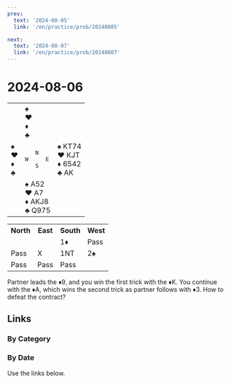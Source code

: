 ```yaml
---
prev:
  text: '2024-08-05'
  link: '/en/practice/prob/20240805'

next:
  text: '2024-08-07'
  link: '/en/practice/prob/20240807'
---
```


# 2024-08-06

<table class="deal">
	<tr>
		<td></td>
		<td>♠️ <br>♥️ <br>♦️ <br>♣️ </td>
		<td></td>
	</tr>
	<tr>
		<td>♠️ <br>♥️ <br>♦️ <br>♣️ </td>
		<td><pre>   N<br>W     E<br>   S</pre></td>
		<td>♠️ KT74<br>♥️ KJT<br>♦️ 6542<br>♣️ AK</td>
	</tr>
	<tr>
		<td></td>
		<td>♠️ A52<br>♥️ A7<br>♦️ AKJ8<br>♣️ Q975</td>
		<td></td>
	</tr>
</table>

<table class="auction">
	<tr>
		<th>North</th>
		<th>East</th>
		<th>South</th>
		<th>West</th>
	</tr>
	<tr>
		<td></td>
		<td></td>
		<td>1♦️</td>
		<td>Pass</td>
	</tr>
	<tr>
		<td>Pass</td>
		<td>X</td>
		<td>1NT</td>
		<td>2♠️</td>
	</tr>
	<tr>
		<td>Pass</td>
		<td>Pass</td>
		<td>Pass</td>
		<td></td>
	</tr>
</table>

Partner leads the ♦️9, and you win the first trick with the ♦️K. You continue with the ♦️A, which wins the second trick as partner follows with ♦️3. How to defeat the contract?

## Links

[<Badge type="tip" text="Check Solution"/>](/en/learning/prob/20240806)

### By Category

[<Badge type="info" text="<--"/>](/en/practice/prob/20240806#links)
[<Badge type="tip" text="Calendar"/>](/en/practice/calendar/202408)
[<Badge type="tip" text="-->"/>](/en/practice/prob/20240813)

### By Date

Use the links below.